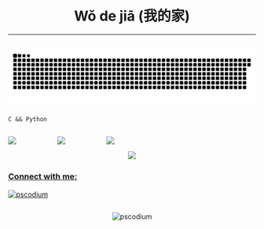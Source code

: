 <h1 align="center"> Wǒ de jiā (我的家) </h1>



---
![GitHub Snake SVG](https://raw.githubusercontent.com/VnDede/VnDede/output/github-contribution-grid-snake.svg)
---
```C && Python```
<p align="center" style="display: inline-flex">
<img src=https://br.pinterest.com/pin/788059634819207268/" width="100">
<img src="https://i.giphy.com/media/KzJkzjggfGN5Py6nkT/200.webp" width="100"><img src="https://i.giphy.com/media/IdyAQJVN2kVPNUrojM/200.webp" width="100">
<div align="center">
  <a href="https://https://github.com/VnDede">
  <img height="150em" src="https://github-readme-stats.vercel.app/api?username=VnDede&show_icons=true&theme=tokyonight&bg_color=120c3b&locale=en"/>
  
 


<h3 align="left">Connect with me:</h3>
<p align="left">
<a href="https://www.instagram.com/vernequeandreg/" target="blank"><img align="center" src="https://raw.githubusercontent.com/rahuldkjain/github-profile-readme-generator/master/src/images/icons/Social/instagram.svg" alt="pscodium" height="30" width="40" /></a>
</p>

<p align="left" style="display: inline-flex"> <img src="https://komarev.com/ghpvc/?username=VnDede&label=Profile%20views&color=0e75b6&style=flat" alt="pscodium" /> </p>




